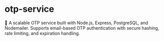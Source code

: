 # otp-service

🚀 A scalable OTP service built with Node.js, Express, PostgreSQL, and Nodemailer. Supports email-based OTP authentication with secure hashing, rate limiting, and expiration handling.
